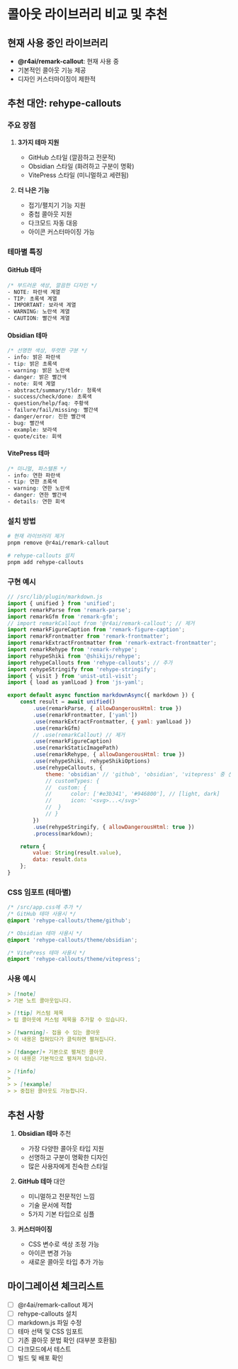 # 콜아웃 라이브러리 비교 및 추천

## 현재 사용 중인 라이브러리

- **@r4ai/remark-callout**: 현재 사용 중
- 기본적인 콜아웃 기능 제공
- 디자인 커스터마이징이 제한적

## 추천 대안: rehype-callouts

### 주요 장점

1. **3가지 테마 지원**
   - GitHub 스타일 (깔끔하고 전문적)
   - Obsidian 스타일 (화려하고 구분이 명확)
   - VitePress 스타일 (미니멀하고 세련됨)

2. **더 나은 기능**
   - 접기/펼치기 기능 지원
   - 중첩 콜아웃 지원
   - 다크모드 자동 대응
   - 아이콘 커스터마이징 가능

### 테마별 특징

#### GitHub 테마

```css
/* 부드러운 색상, 깔끔한 디자인 */
- NOTE: 파란색 계열
- TIP: 초록색 계열
- IMPORTANT: 보라색 계열
- WARNING: 노란색 계열
- CAUTION: 빨간색 계열
```

#### Obsidian 테마

```css
/* 선명한 색상, 뚜렷한 구분 */
- info: 밝은 파란색
- tip: 밝은 초록색
- warning: 밝은 노란색
- danger: 밝은 빨간색
- note: 회색 계열
- abstract/summary/tldr: 청록색
- success/check/done: 초록색
- question/help/faq: 주황색
- failure/fail/missing: 빨간색
- danger/error: 진한 빨간색
- bug: 빨간색
- example: 보라색
- quote/cite: 회색
```

#### VitePress 테마

```css
/* 미니멀, 파스텔톤 */
- info: 연한 파란색
- tip: 연한 초록색
- warning: 연한 노란색
- danger: 연한 빨간색
- details: 연한 회색
```

### 설치 방법

```bash
# 현재 라이브러리 제거
pnpm remove @r4ai/remark-callout

# rehype-callouts 설치
pnpm add rehype-callouts
```

### 구현 예시

```javascript
// /src/lib/plugin/markdown.js
import { unified } from 'unified';
import remarkParse from 'remark-parse';
import remarkGfm from 'remark-gfm';
// import remarkCallout from '@r4ai/remark-callout'; // 제거
import remarkFigureCaption from 'remark-figure-caption';
import remarkFrontmatter from 'remark-frontmatter';
import remarkExtractFrontmatter from 'remark-extract-frontmatter';
import remarkRehype from 'remark-rehype';
import rehypeShiki from '@shikijs/rehype';
import rehypeCallouts from 'rehype-callouts'; // 추가
import rehypeStringify from 'rehype-stringify';
import { visit } from 'unist-util-visit';
import { load as yamlLoad } from 'js-yaml';

export default async function markdownAsync({ markdown }) {
	const result = await unified()
		.use(remarkParse, { allowDangerousHtml: true })
		.use(remarkFrontmatter, ['yaml'])
		.use(remarkExtractFrontmatter, { yaml: yamlLoad })
		.use(remarkGfm)
		// .use(remarkCallout) // 제거
		.use(remarkFigureCaption)
		.use(remarkStaticImagePath)
		.use(remarkRehype, { allowDangerousHtml: true })
		.use(rehypeShiki, rehypeShikiOptions)
		.use(rehypeCallouts, {
			theme: 'obsidian' // 'github', 'obsidian', 'vitepress' 중 선택
			// customTypes: {
			// 	custom: {
			// 		color: ['#e3b341', '#946800'], // [light, dark]
			// 		icon: '<svg>...</svg>'
			// 	}
			// }
		})
		.use(rehypeStringify, { allowDangerousHtml: true })
		.process(markdown);

	return {
		value: String(result.value),
		data: result.data
	};
}
```

### CSS 임포트 (테마별)

```css
/* /src/app.css에 추가 */
/* GitHub 테마 사용시 */
@import 'rehype-callouts/theme/github';

/* Obsidian 테마 사용시 */
@import 'rehype-callouts/theme/obsidian';

/* VitePress 테마 사용시 */
@import 'rehype-callouts/theme/vitepress';
```

### 사용 예시

```markdown
> [!note]
> 기본 노트 콜아웃입니다.

> [!tip] 커스텀 제목
> 팁 콜아웃에 커스텀 제목을 추가할 수 있습니다.

> [!warning]- 접을 수 있는 콜아웃
> 이 내용은 접혀있다가 클릭하면 펼쳐집니다.

> [!danger]+ 기본으로 펼쳐진 콜아웃
> 이 내용은 기본적으로 펼쳐져 있습니다.

> [!info]
>
> > [!example]
> > 중첩된 콜아웃도 가능합니다.
```

## 추천 사항

1. **Obsidian 테마** 추천
   - 가장 다양한 콜아웃 타입 지원
   - 선명하고 구분이 명확한 디자인
   - 많은 사용자에게 친숙한 스타일

2. **GitHub 테마** 대안
   - 미니멀하고 전문적인 느낌
   - 기술 문서에 적합
   - 5가지 기본 타입으로 심플

3. **커스터마이징**
   - CSS 변수로 색상 조정 가능
   - 아이콘 변경 가능
   - 새로운 콜아웃 타입 추가 가능

## 마이그레이션 체크리스트

- [ ] @r4ai/remark-callout 제거
- [ ] rehype-callouts 설치
- [ ] markdown.js 파일 수정
- [ ] 테마 선택 및 CSS 임포트
- [ ] 기존 콜아웃 문법 확인 (대부분 호환됨)
- [ ] 다크모드에서 테스트
- [ ] 빌드 및 배포 확인
